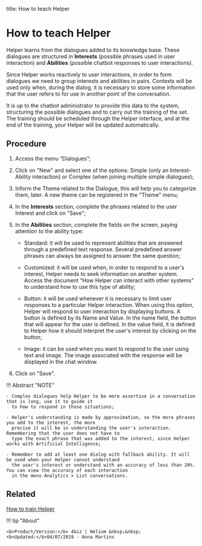 title: How to teach Helper
# How to teach Helper

Helper learns from the dialogues added to its knowledge base. These dialogues are structured in **Interests** (possible phrases used in user interaction) and **Abilities** (possible chatbot responses to user interactions). 

Since Helper works reactively to user interactions, in order to form dialogues we need to group interests and abilities in pairs. Contexts will be used only when, during the dialog, it is necessary to store some information that the user refers to for use in another point of the conversation.

It is up to the chatbot administrator to provide this data to the system, structuring the possible dialogues and to carry out the training of the set. The training should be scheduled through the Helper interface, and at the end of the training, your Helper will be updated automatically.

Procedure
------------

1.	Access the menu “Dialogues”;

2.	Click on "New" and select one of the options: Simple (only an Interest-Ability interaction) or Complex (when joining multiple simple dialogues);

3.	Inform the Theme related to the Dialogue, this will help you to categorize them, later. A new theme can be registered in the "Theme" menu;

4.	In the **Interests** section, complete the phrases related to the user Interest and click on "Save";

5.	In the **Abilities** section, complete the fields on the screen, paying attention to the ability type:

	   - Standard: it will be used to represent abilities that are answered through a predefined text response. Several                  predefined answer phrases can always be assigned to answer the same question;

	   - Customized: it will be used when, in order to respond to a user's interest, Helper needs to seek information on                  another system. Access the document “How Helper can interact with other systems” to understand how to use this type of            ability;

	   - Button: it will be used whenever it is necessary to limit user responses to a particular Helper interaction. When                using this option, Helper will respond to user interaction by displaying buttons. A button is defined by its Name and              Value. In the name field, the button that will appear for the user is defined. In the value field, it is defined to              Helper how it should interpret the user's interest by clicking on the button;

	   - Image: it can be used when you want to respond to the user using text and image. The image associated with the                  response will be displayed in the chat window.


6. Click on "Save".

!!! Abstract "NOTE"

    - Complex dialogues help Helper to be more assertive in a conversation that is long, use it to guide it 
      to how to respond in those situations;
    
    - Helper's understanding is made by approximation, so the more phrases you add to the interest, the more 
      precise it will be in understanding the user's interaction. Remembering that the user does not have to 
      type the exact phrase that was added to the interest, since Helper works with Artificial Intelligence;
                
    - Remember to add at least one dialog with fallback ability. It will be used when your Helper cannot understand 
      the user's interest or understand with an accuracy of less than 20%. You can view the accuracy of each interaction 
      in the menu Analytics > List conversations.
 
 
Related
--------
 
[How to train Helper](/en-us/helper/use/trainning-helper.html)
 
 

!!! tip "About"

    <b>Product/Version:</b> 4biz | Helium &nbsp;&nbsp;
    <b>Updated:</b>04/07/2019 - Anna Martins
    
